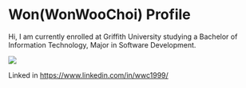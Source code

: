 # Won(WonWooChoi) Profile

Hi, I am currently enrolled at Griffith University studying a Bachelor of Information Technology, Major in Software Development.


<img src="https://www.codewars.com/users/1wooch/badges/large">

Linked in
https://www.linkedin.com/in/wwc1999/

